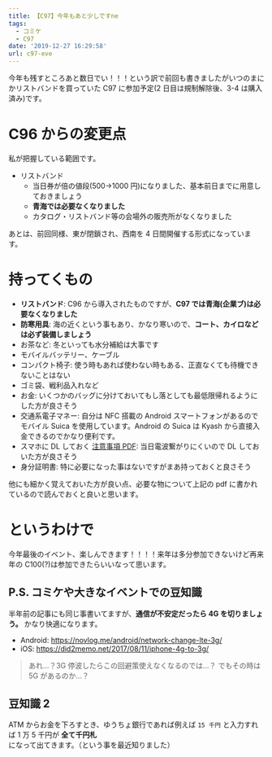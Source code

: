 ```yaml
---
title: 【C97】今年もあと少しですne
tags:
  - コミケ
  - C97
date: '2019-12-27 16:29:58'
url: c97-eve
---
```


今年も残すところあと数日でい！！！という訳で前回も書きましたがいつのまにかリストバンドを買っていた C97 に参加予定(2 日目は規制解除後、3-4 は購入済み)です。

# C96 からの変更点

私が把握している範囲です。

- リストバンド
  - 当日券が倍の値段(500→1000 円)になりました、基本前日までに用意しておきましょう
  - **青海では必要なくなりました**
  - カタログ・リストバンド等の会場外の販売所がなくなりました

あとは、前回同様、東が閉鎖され、西南を 4 日間開催する形式になっています。

# 持ってくもの

- **リストバンド**: C96 から導入されたものですが、**C97 では青海(企業ブ)は必要なくなりました**
- **防寒用具**: 海の近くという事もあり、かなり寒いので、**コート、カイロなどは必ず装備しましょう**
- お茶など: 冬といっても水分補給は大事です
- モバイルバッテリー、ケーブル
- コンパクト椅子: 使う時もあれば使わない時もある、正直なくても待機できないことはない
- ゴミ袋、戦利品入れなど
- お金: いくつかのバッグに分けておいてもし落としても最低限帰れるようにした方が良さそう
- 交通系電子マネー: 自分は NFC 搭載の Android スマートフォンがあるのでモバイル Suica を使用しています。Android の Suica は Kyash から直接入金できるのでかなり便利です。
- スマホに DL しておく [注意事項 PDF](https://www2.comiket.co.jp/info-a/C97/C97CtlgNotes.pdf): 当日電波繋がりにくいので DL しておいた方が良さそう
- 身分証明書: 特に必要になった事はないですがまあ持っておくと良さそう

他にも細かく覚えておいた方が良い点、必要な物について上記の pdf に書かれているので読んでおくと良いと思います。

# というわけで

今年最後のイベント、楽しんできます！！！！来年は多分参加できないけど再来年の C100(?)は参加できたらいいなって思います。

## P.S. コミケや大きなイベントでの豆知識

半年前の記事にも同じ事書いてますが、**通信が不安定だったら 4G を切りましょう。** かなり快適になります。

- Android: https://novlog.me/android/network-change-lte-3g/
- iOS: https://did2memo.net/2017/08/11/iphone-4g-to-3g/

> あれ...？3G 停波したらこの回避策使えなくなるのでは...？
> でもその時は 5G があるのか...？

## 豆知識 2

ATM からお金を下ろすとき、ゆうちょ銀行であれば例えば `15 千円` と入力すれば 1 万 5 千円が **全て千円札** になって出てきます。（という事を最近知りました）
